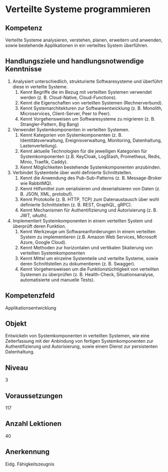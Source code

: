 # Verteilte Systeme programmieren

## Kompetenz
Verteilte Systeme analysieren, verstehen, planen, erweitern und anwenden, sowie bestehende Applikationen in ein verteiltes System überführen. 

## Handlungsziele und handlungsnotwendige Kenntnisse
1. Analysiert unterschiedlich, strukturierte Softwaresysteme und überführt diese in verteilte Systeme.
   1. Kennt Begriffe die im Bezug mit verteilten Systemen verwendet werden (z. B. Cloud-Native, Cloud-Functions).
   1. Kennt die Eigenschaften von verteilten Systemen (Rechnerverbund).
   1. Kennt Systemarchitekturen zur Softwareentwicklung (z. B. Monolith, Microservices, Client-Server, Peer to Peer).
   1. Kennt Vorgehensweisen um Softwaresysteme zu migrieren (z. B. Strangler-Pattern, Big Bang)
1. Verwendet Systemkomponenten in verteilten Systemen.
   1. Kennt Kategorien von Systemkomponenten (z. B. Identitätsverwaltung, Ereignisverwaltung, Monitoring, Datenhaltung, Lastenverteilung).
   1. Kennt aktuelle Technologien für die jeweiligen Kategorien für Systemkomponenten (z.B. KeyCloak, LogStash, Prometheus, Redis, Minio, Traefik, Caddy).
   1. Kennt Möglichkeiten bestehende Systemkomponenten anzubinden.
1. Verbindet Systemteile über wohl definierte Schnittstellen.
   1. Kennt die Anwendung des Pub-Sub-Patterns (z. B. Message-Broker wie RabbitMQ).
   1. Kennt Hilfsmittel zum serialisieren und deserialisieren von Daten (z. B. JSON, XML, protobuf).
   1. Kennt Protokolle (z. B. HTTP, TCP) zum Datenaustausch über wohl definierte Schnittstellen (z. B. REST, GraphQL, gRPC).
   1. Kennt Mechanismen für Authentifizierung und Autorisierung (z. B. JWT, oAuth).   
1. Implementiert Systemkomponenten in einem verteilten System und überprüft deren Funktion.
   1. Kennt Werkzeuge um Softwareanforderungen in einem verteilten System zu implementieren (z.B. Amazon Web Services, Microsoft Azure, Google Cloud).
   1. Kennt Methoden zur horizontalen und vertikalen Skalierung von verteilten Systemkomponenten
   1. Kennt Mittel um einzelne Systemteile und verteilte Systeme, sowie deren Schnittstellen zu dokumentieren (z. B. Swagger).
   1. Kennt Vorgehensweisen um die Funktionstüchtigkeit von verteilten Systemen zu überprüfen (z. B. Health-Check, Situationsanalyse, automatisierte und manuelle Tests).

## Kompetenzfeld
Applikationsentwicklung

## Objekt
Entwickeln von Systemkomponenten in verteilten Systemen, wie eine Zeiterfassung mit der Anbindung von fertigen Systemkomponenten zur Authentifizierung und Autorisierung, sowie einem Dienst zur persistenten Datenhaltung.

## Niveau
3

## Voraussetzungen
117

## Anzahl Lektionen
40

## Anerkennung
Eidg. Fähigkeitszeugnis
